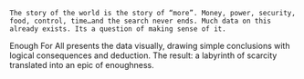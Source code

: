 	The story of the world is the story of “more”. Money, power, security, food, control, time…and the search never ends. Much data on this already exists. Its a question of making sense of it. 
Enough For All presents the data visually, drawing simple conclusions with logical consequences and deduction. The result:  a labyrinth of scarcity translated into an epic of enoughness.